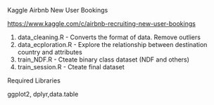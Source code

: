 Kaggle Airbnb New User Bookings

https://www.kaggle.com/c/airbnb-recruiting-new-user-bookings


1. data_cleaning.R - Converts the format of data. Remove outliers
2. data_ecploration.R - Explore the relationship between destination country and attributes
3. train_NDF.R - Cteate binary class dataset (NDF and others)
4. train_session.R - Cteate final dataset

Required Libraries

ggplot2, dplyr,data.table